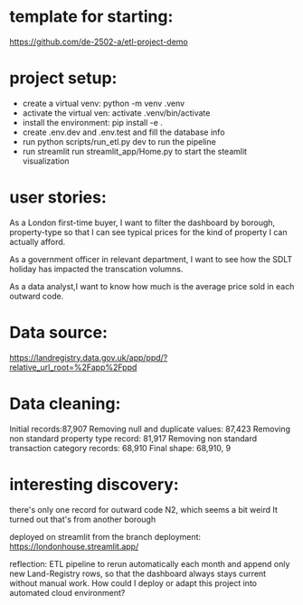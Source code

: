 # template for starting:
https://github.com/de-2502-a/etl-project-demo

# project setup:
- create a virtual venv: python -m venv .venv
- activate the virtual ven: activate .venv/bin/activate
- install the environment: pip install -e .
- create .env.dev and .env.test and fill the database info
- run python scripts/run_etl.py dev to run the pipeline
- run streamlit run streamlit_app/Home.py to start the steamlit visualization


# user stories:
As a London first-time buyer, I want to filter the dashboard by borough, property-type so that I can see typical prices for the kind of property I can actually afford.

As a government officer in relevant department, I want to see how the SDLT holiday has impacted the transcation volumns.

As a data analyst,I want to know how much is the average price sold in each outward code.


# Data source:
https://landregistry.data.gov.uk/app/ppd/?relative_url_root=%2Fapp%2Fppd

# Data cleaning:
Initial records:87,907
Removing null and duplicate values: 87,423
Removing non standard property type record: 81,917
Removing non standard transaction category records: 68,910
Final shape: 68,910, 9

# interesting discovery:
there's only one record for outward code N2, which seems a bit weird
It turned out that's from another borough

deployed on streamlit from the branch deployment:
https://londonhouse.streamlit.app/

reflection:
ETL pipeline to rerun automatically each month and append only new Land-Registry rows, so that the dashboard always stays current without manual work.
How could I deploy or adapt this project into automated cloud environment?